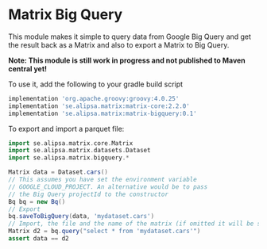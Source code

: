 # Matrix Big Query

This module makes it simple to query data from Google Big Query and get the result back as a Matrix and also to export a Matrix to Big Query.

**Note: This module is still work in progress and not published to Maven central yet!**

To use it, add the following to your gradle build script
```groovy
implementation 'org.apache.groovy:groovy:4.0.25'
implementation 'se.alipsa.matrix:matrix-core:2.2.0'
implementation 'se.alipsa.matrix:matrix-bigquery:0.1'
```
To export and import a parquet file:
```groovy
import se.alipsa.matrix.core.Matrix
import se.alipsa.matrix.datasets.Dataset
import se.alipsa.matrix.bigquery.*

Matrix data = Dataset.cars()
// This assumes you have set the environment variable
// GOOGLE_CLOUD_PROJECT. An alternative would be to pass
// the Big Query projectId to the constructor
Bq bq = new Bq()
// Export 
bq.saveToBigQuery(data, 'mydataset.cars')
// Import, the file and the name of the matrix (if omitted it will be same as the file name)
Matrix d2 = bq.query("select * from 'mydataset.cars'")
assert data == d2
```